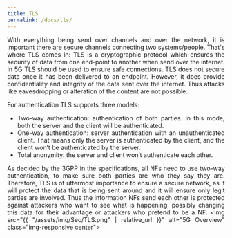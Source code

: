 ```yaml
---
title: TLS
permalink: /docs/tls/
---
```

<style>body {text-align: justify}</style>

With everything being send over channels and over the network, it is important there are secure channels connecting two systems/people. That's where TLS comes in: TLS is a cryptographic protocol which ensures the security of data from one end-point to another when send over the internet. In 5G TLS should be used to ensure safe connections. TLS does not secure data once it has been delivered to an endpoint. However, it does provide confidentiality and integrity of the data sent over the internet. Thus attacks like eavesdropping or alteration of the content are not possible.

For authentication TLS supports three models:
* Two-way authentication: authentication of both parties. In this mode, both the server and the client will be authenticated.
* One-way authentication: server authentication with an unauthenticated client. That means only the server is authenticated by the client, and the client won’t be authenticated by the server.
* Total anonymity: the server and client won’t authenticate each other.

As decided by the 3GPP in the specifications, all NFs need to use two-way authentication, to make sure both parties are who they say they are.
Therefore, TLS is of uttermost importance to ensure a secure network, as it will protect the data that is being sent around and it will ensure only legit parties are involved. Thus the information NFs send each other is protected against attackers who want to see what is happening, possibly changing this data for their advantage or attackers who pretend to be a NF.
<img src="{{ "/assets/img/Sec/TLS.png" | relative_url }}" alt="5G Overview" class="img-responsive center">
